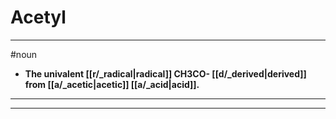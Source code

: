 # Acetyl
---
#noun
- **The univalent [[r/_radical|radical]] CH3CO- [[d/_derived|derived]] from [[a/_acetic|acetic]] [[a/_acid|acid]].**
---
---
